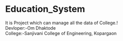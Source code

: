 # Education_System
It is Project which can manage all the data of College.!
<br>
Devloper:-Om Dhaktode
<br>
College:-Sanjivani College of Engineering, Kopargaon
